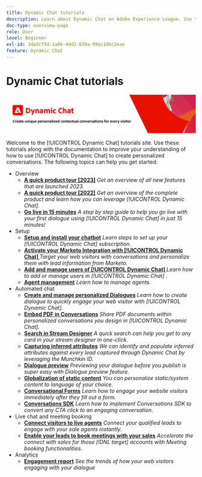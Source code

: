 ```yaml
---
title: Dynamic Chat tutorials
description: Learn about Dynamic Chat on Adobe Experience League. Use these tutorials along with the documentation to improve your understanding of how to use Dynamic Chat to create personalized conversations.
doc-type: overview-page
role: User
level: Beginner
exl-id: 3dadcf5d-1a06-44d2-839a-99ac1dbc2eae
feature: Dynamic Chat
---
```

# Dynamic Chat tutorials

![](assets/dynamic-chat-header.png)

Welcome to the [!UICONTROL Dynamic Chat]  tutorials site. Use these tutorials along with the documentation to improve your understanding of how to use [!UICONTROL Dynamic Chat]  to create personalized conversations. The following topics can help you get started:

* Overview
  * **[A quick product tour [2023]](product-tour.md)**
    *Get an overview of all new features that are launched 2023.*
  * **[A quick product tour [2022]](product-tour.md)**
    *Get an overview of the complete product and learn how you can leverage [!UICONTROL Dynamic Chat].*
  * **[Go live in 15 minutes](go-live-in-15-minutes.md)**
    *A step by step guide to help you go live with your first dialogue using [!UICONTROL Dynamic Chat]  in just 15 minutes!*
* Setup
  * **[Setup and install your chatbot](setup.md)**
    *Learn steps to set up your [!UICONTROL Dynamic Chat]  subscription.*
  * **[Activate your Marketo Integration with [!UICONTROL Dynamic Chat] ](marketo-integration.md)**
    *Target your web visitors with conversations and personalize them with lead information from Marketo.*
  * **[Add and manage users of [!UICONTROL Dynamic Chat] ](user-management.md)**
    *Learn how to add or manage users in [!UICONTROL Dynamic Chat] .*
  * **[Agent management](agent-management.md)**
    *Learn how to manage agents.*
* Automated chat
  * **[Create and manage personalized Dialogues](dialogue-management.md)**
    *Learn how to create dialogue to quickly engage your web visitor with [!UICONTROL Dynamic Chat].*
  * **[Embed PDF in Conversations](document-cloud-integration.md)**
    *Share PDF documents within personalized conversations you design in [!UICONTROL Dynamic Chat].*
  * **[Search in Stream Designer](search-in-stream-designer.md)**
    *A quick search can help you get to any card in your stream designer in one-click.*
  * **[Capturing inferred attributes](capture-inferred-attributes.md)**
    *We can identify and populate inferred attributes against every lead captured through Dynamic Chat by leveraging the Munchkin ID.*
  * **[Dialogue preview](dialogue-preview.md)**
    *Previewing your dialogue before you publish is super easy with Dialogue preview feature.*
  * **[Globalization of static content](globalization-of-static-content.md)**
    *You can personalize static/system content to language of your choice.*
  * **[Conversational Forms](conversational-forms.md)**
    *Learn how to engage your website visitors immediately after they fill out a form.*
  * **[Conversations SDK](conversations-sdk.md)**
    *Learn how to implement Conversations SDK to convert any CTA click to an engaging conversation.*
* Live chat and meeting booking
  * **[Connect visitors to live agents](connect-visitors-to-live-agents.md)**
    *Connect your qualified leads to engage with your sale agents instantly.*
  * **[Enable your leads to book meetings with your sales](meeting-booking.md)**
   *Accelerate the connect with sales for those [!DNL target] accounts with Meeting booking functionalities.*
* Analytics
  * **[Engagement report](engagement-report.md)**
    *See the trends of how your web visitors engaging with your dialogue*

